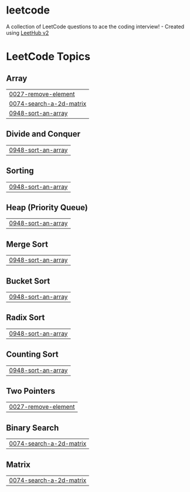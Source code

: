 # leetcode
A collection of LeetCode questions to ace the coding interview! - Created using [LeetHub v2](https://github.com/arunbhardwaj/LeetHub-2.0)

<!---LeetCode Topics Start-->
# LeetCode Topics
## Array
|  |
| ------- |
| [0027-remove-element](https://github.com/Jagriti143/leetcode/tree/master/0027-remove-element) |
| [0074-search-a-2d-matrix](https://github.com/Jagriti143/leetcode/tree/master/0074-search-a-2d-matrix) |
| [0948-sort-an-array](https://github.com/Jagriti143/leetcode/tree/master/0948-sort-an-array) |
## Divide and Conquer
|  |
| ------- |
| [0948-sort-an-array](https://github.com/Jagriti143/leetcode/tree/master/0948-sort-an-array) |
## Sorting
|  |
| ------- |
| [0948-sort-an-array](https://github.com/Jagriti143/leetcode/tree/master/0948-sort-an-array) |
## Heap (Priority Queue)
|  |
| ------- |
| [0948-sort-an-array](https://github.com/Jagriti143/leetcode/tree/master/0948-sort-an-array) |
## Merge Sort
|  |
| ------- |
| [0948-sort-an-array](https://github.com/Jagriti143/leetcode/tree/master/0948-sort-an-array) |
## Bucket Sort
|  |
| ------- |
| [0948-sort-an-array](https://github.com/Jagriti143/leetcode/tree/master/0948-sort-an-array) |
## Radix Sort
|  |
| ------- |
| [0948-sort-an-array](https://github.com/Jagriti143/leetcode/tree/master/0948-sort-an-array) |
## Counting Sort
|  |
| ------- |
| [0948-sort-an-array](https://github.com/Jagriti143/leetcode/tree/master/0948-sort-an-array) |
## Two Pointers
|  |
| ------- |
| [0027-remove-element](https://github.com/Jagriti143/leetcode/tree/master/0027-remove-element) |
## Binary Search
|  |
| ------- |
| [0074-search-a-2d-matrix](https://github.com/Jagriti143/leetcode/tree/master/0074-search-a-2d-matrix) |
## Matrix
|  |
| ------- |
| [0074-search-a-2d-matrix](https://github.com/Jagriti143/leetcode/tree/master/0074-search-a-2d-matrix) |
<!---LeetCode Topics End-->